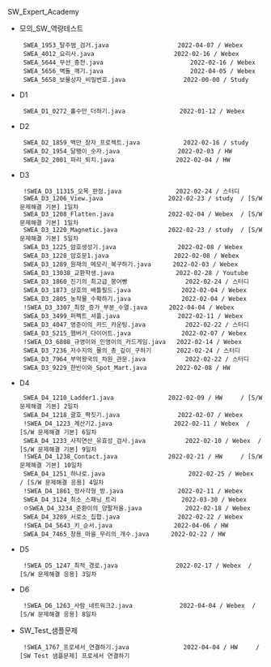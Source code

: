 SW_Expert_Academy
 - 모의_SW_역량테스트
 
		SWEA_1953_탈주범_검거.java					2022-04-07 / Webex
		SWEA_4012_요리사.java						2022-02-16 / Webex
		SWEA_5644_무선_충전.java						2022-02-16 / Webex
		SWEA_5656_벽돌_깨기.java						2022-04-05 / Webex
		SWEA_5658_보물상자_비밀번호.java				2022-00-00 / Study
 - D1
 
		SWEA_D1_0272_홀수만_더하기.java				2022-01-12 / Webex
 - D2
 
		SWEA_D2_1859_백만_장자_프로젝트.java			2022-02-16 / study
		SWEA_D2_1954_달팽이_숫자.java				2022-02-03 / HW
		SWEA_D2_2001_파리_퇴치.java					2022-02-04 / HW
 - D3
 
		!SWEA_D3_11315_오목_판정.java				2022-02-24 / 스터디
		SWEA_D3_1206_View.java					2022-02-23 / study	/ [S/W 문제해결 기본] 1일차
		SWEA_D3_1208_Flatten.java				2022-02-04 / Webex	/ [S/W 문제해결 기본] 1일차
		SWEA_D3_1220_Magnetic.java				2022-02-23 / study	/ [S/W 문제해결 기본] 5일차
		SWEA_D3_1225_암호생성기.java					2022-02-08 / Webex
		SWEA_D3_1228_암호문1.java					2022-02-08 / Webex
		SWEA_D3_1289_원재의_메모리_복구하기.java		2022-02-03 / Webex
		SWEA_D3_13038_교환학생.java					2022-02-28 / Youtube
		SWEA_D3_1860_진기의_최고급_붕어빵				2022-02-24 / 스터디
		SWEA_D3_1873_상호의_배틀필드.java				2022-02-04 / Webex
		SWEA_D3_2805_농작물_수확하기.java				2022-02-04 / Webex
		!SWEA_D3_3307_최장_증가_부분_수열.java		2022-04-04 / Webex
		SWEA_D3_3499_퍼펙트_셔플.java				2022-02-11 / Webex
		SWEA_D3_4047_영준이의_카드_카운팅.java			2022-02-22 / 스터디
		SWEA_D3_5215_햄버거_다이어트.java				2022-02-07 / Webex
		!SWEA_D3_6808_규영이와_인영이의_카드게임.java	2022-02-14 / Webex
		SWEA_D3_7236_저수지의_물의_총_깊이_구하기		2022-02-24 / 스터디
		SWEA_D3_7964_부먹왕국의_차원_관문.java			2022-02-22 / 스터디
		SWEA_D3_9229_한빈이와_Spot_Mart.java		2022-02-08 / HW
 - D4
 
		SWEA_D4_1210_Ladder1.java				2022-02-09 / HW		/ [S/W 문제해결 기본] 2일차
		SWEA_D4_1218_괄호_짝짓기.java				2022-02-07 / Webex
		!SWEA_D4_1223_계산기2.java					2022-02-11 / Webex	/ [S/W 문제해결 기본] 6일차
		SWEA_D4_1233_사칙연산_유효성_검사.java			2022-02-10 / Webex	/ [S/W 문제해결 기본] 9일차
		!SWEA_D4_1238_Contact.java				2022-02-21 / HW		/ [S/W 문제해결 기본] 10일차
		SWEA_D4_1251_하나로.java						2022-02-25 / Webex	/ [S/W 문제해결 응용] 4일차
		!SWEA_D4_1861_정사각형_방.java				2022-02-11 / Webex
		SWEA_D4_3124_최소_스패닝_트리					2022-03-30 / Webex
		ㅇSWEA_D4_3234_준환이의_양팔저울.java			2022-02-18 / Webex
		SWEA_D4_3289_서로소_집합.java				2022-02-22 / Webex
		!SWEA_D4_5643_키_순서.java					2022-04-06 / HW
		SWEA_D4_7465_창용_마을_무리의_개수.java		2022-02-22 / HW
 - D5
 	
		!SWEA_D5_1247_최적_경로.java				2022-02-17 / Webex	/ [S/W 문제해결 응용] 3일차
 - D6
 		
		!SWEA_D6_1263_사람_네트워크2.java				2022-04-04 / Webex	/ [S/W 문제해결 응용] 8일차
 - SW_Test_샘플문제
 
		!SWEA_1767_프로세서_연결하기.java				2022-04-04 / HW		/ [SW Test 샘플문제] 프로세서 연결하기
 